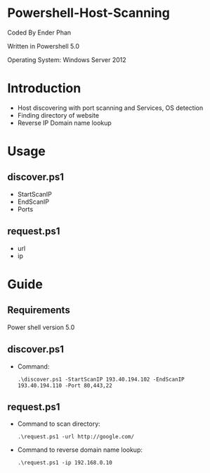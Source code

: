# Powershell-Host-Scanning

Coded By Ender Phan

Written in Powershell 5.0

Operating System: Windows Server 2012 

# Introduction

- Host discovering with port scanning and Services, OS detection
- Finding directory of website
- Reverse IP Domain name lookup

# Usage

## discover.ps1

- StartScanIP
- EndScanIP
- Ports

## request.ps1

- url
- ip 


# Guide

## Requirements

Power shell version 5.0

## discover.ps1
+ Command: 

    `.\discover.ps1 -StartScanIP 193.40.194.102 -EndScanIP 193.40.194.110 -Port 80,443,22`

## request.ps1
+ Command to scan directory:

     `.\request.ps1 -url http://google.com/`
     
+ Command to reverse domain name lookup:

     `.\request.ps1 -ip 192.168.0.10`
